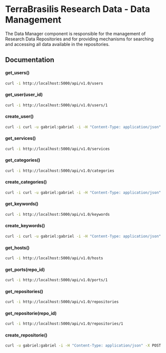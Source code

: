 # TerraBrasilis Research Data - Data Management
The Data Manager component is responsible for the management of Research Data Repositories and for providing mechanisms for searching and accessing all data available in the repositories.


Documentation
------------
#### get_users()
```sh
curl -i http://localhost:5000/api/v1.0/users
```

#### get_user(user_id)
```sh
curl -i http://localhost:5000/api/v1.0/users/1
```
 
#### create_user()
```sh
curl -i curl -u gabriel:gabriel -i -H "Content-Type: application/json" -X POST -d '{"username": "gabriel", "full_name": "Gabriel Sansigolo", "password":"gabriel", "email":"gabrielsansigolo@gmail.com", "image":"assets/images/img_avatar2.png", "created_on":"2019-09-04T14:48:54+00:00", "last_login":"2019-09-04T14:48:54+00:00"}' http://localhost:5000/api/v1.0/users
```

#### get_services() 
```sh
curl -i http://localhost:5000/api/v1.0/services
```

#### get_categories() 
```sh
curl -i http://localhost:5000/api/v1.0/categories

```

#### create_categories()
```sh
curl -i curl -u gabriel:gabriel -i -H "Content-Type: application/json" -X POST -d '{"name": "Observação da Terra"}' http://localhost:5000/api/v1.0/categories
```

#### get_keywords()
```sh
curl -i http://localhost:5000/api/v1.0/keywords

```

#### create_keywords()
```sh
curl -i curl -u gabriel:gabriel -i -H "Content-Type: application/json" -X POST -d '{"name": "Processamento de Imagens"}' http://localhost:5000/api/v1.0/keywords
```

#### get_hosts()
```sh
curl -i http://localhost:5000/api/v1.0/hosts

```

#### get_ports(repo_id)
```sh
curl -i http://localhost:5000/api/v1.0/ports/1

```

#### get_repositories()
```sh
curl -i http://localhost:5000/api/v1.0/repositories
```

#### get_repositorie(repo_id)
```sh
curl -i http://localhost:5000/api/v1.0/repositories/1

```
#### create_repositorie()
```sh
curl -u gabriel:gabriel -i -H "Content-Type: application/json" -X POST -d '{"name": "AAA","abstract": "AAA","maintainer": "username","created_on": "2019-09-04T14:48:54+00:00","language": "Português","email": "email@email.com","bbox": "POLYGON((-70.0588433406 -33.3848757513,-35.2541558406 -33.3848757513, -35.2541558406 0.2315631899,-70.0588433406 0.2315631899,-70.0588433406 -33.3848757513))","custom_fields": [], "start_date": "2019-09-04T14:48:54+00:00", "end_date": "2019-09-04T14:48:54+00:00"}' http://localhost:5000/api/v1.0/repositories
```
